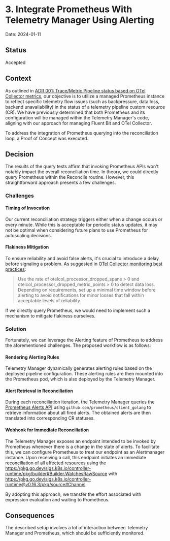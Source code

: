 # 3. Integrate Prometheus With Telemetry Manager Using Alerting

Date: 2024-01-11

## Status

Accepted

## Context

As outlined in [ADR 001: Trace/Metric Pipeline status based on OTel Collector metrics](./001-otel-collector-metric-based-pipeline-status.md), our objective is to utilize a managed Prometheus instance to reflect specific telemetry flow issues (such as backpressure, data loss, backend unavailability) in the status of a telemetry pipeline custom resource (CR).
We have previously determined that both Prometheus and its configuration will be managed within the Telemetry Manager's code, aligning with our approach for managing Fluent Bit and OTel Collector.

To address the integration of Prometheus querying into the reconciliation loop, a Proof of Concept was executed.

## Decision

The results of the query tests affirm that invoking Prometheus APIs won't notably impact the overall reconciliation time. In theory, we could directly query Prometheus within the Reconcile routine. However, this straightforward approach presents a few challenges.

### Challenges

#### Timing of Invocation
Our current reconciliation strategy triggers either when a change occurs or every minute. While this is acceptable for periodic status updates, it may not be optimal when considering future plans to use Prometheus for autoscaling decisions.

#### Flakiness Mitigation
To ensure reliability and avoid false alerts, it's crucial to introduce a delay before signaling a problem. As suggested in [OTel Collector monitoring best practices](https://github.com/open-telemetry/opentelemetry-collector/blob/main/docs/monitoring.md):

> Use the rate of otelcol_processor_dropped_spans > 0 and otelcol_processor_dropped_metric_points > 0 to detect data loss. Depending on requirements, set up a minimal time window before alerting to avoid notifications for minor losses that fall within acceptable levels of reliability.

If we directly query Prometheus, we would need to implement such a mechanism to mitigate flakiness ourselves.

### Solution

Fortunately, we can leverage the Alerting feature of Prometheus to address the aforementioned challenges. The proposed workflow is as follows:

#### Rendering Alerting Rules
Telemetry Manager dynamically generates alerting rules based on the deployed pipeline configuration.
These alerting rules are then mounted into the Prometheus pod, which is also deployed by the Telemetry Manager.

#### Alert Retrieval in Reconciliation
During each reconciliation iteration, the Telemetry Manager queries the [Prometheus Alerts API](https://prometheus.io/docs/prometheus/latest/querying/api/#alerts) using `github.com/prometheus/client_golang` to retrieve information about all fired alerts.
The obtained alerts are then translated into corresponding CR statuses.

#### Webhook for Immediate Reconciliation
The Telemetry Manager exposes an endpoint intended to be invoked by Prometheus whenever there is a change in the state of alerts. To facilitate this, we can configure Prometheus to treat our endpoint as an Alertmanager instance. Upon receiving a call, this endpoint initiates an immediate reconciliation of all affected resources using the https://pkg.go.dev/sigs.k8s.io/controller-runtime/pkg/builder#Builder.WatchesRawSource with https://pkg.go.dev/sigs.k8s.io/controller-runtime@v0.16.3/pkg/source#Channel.

By adopting this approach, we transfer the effort associated with expression evaluation and waiting to Prometheus.

## Consequences

The described setup involves a lot of interaction between Telemetry Manager and Prometheus, which should be sufficiently monitored.
